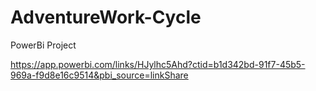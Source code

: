 # AdventureWork-Cycle
PowerBi Project

https://app.powerbi.com/links/HJylhc5Ahd?ctid=b1d342bd-91f7-45b5-969a-f9d8e16c9514&pbi_source=linkShare
